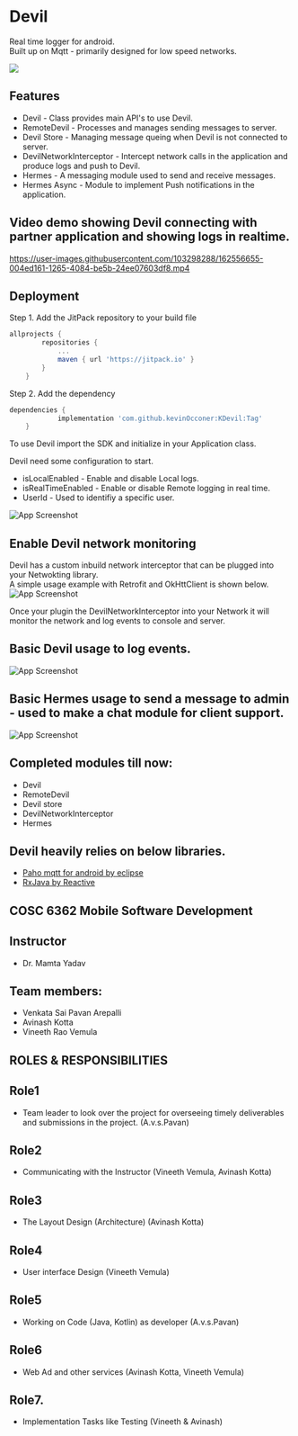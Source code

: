 # Devil
Real time logger for android.<br>
Built up on Mqtt - primarily designed for low speed networks.

[![](https://jitpack.io/v/kevinOcconer/KDevil.svg)](https://jitpack.io/#kevinOcconer/KDevil)

## Features

- Devil - Class provides main API's to use Devil. 
- RemoteDevil - Processes and manages sending messages to server.
- Devil Store - Managing message queing when Devil is not connected to server.  
- DevilNetworkInterceptor - Intercept network calls in the application and produce logs and push to Devil.
- Hermes - A messaging module used to send and receive messages.
- Hermes Async - Module to implement Push notifications in the application.

## Video demo showing Devil connecting with partner application and showing logs in realtime.
https://user-images.githubusercontent.com/103298288/162556655-004ed161-1265-4084-be5b-24ee07603df8.mp4

## Deployment

Step 1. Add the JitPack repository to your build file

```groovy 
allprojects {
		repositories {
			...
			maven { url 'https://jitpack.io' }
		}
	}
 ```
 
 Step 2. Add the dependency

```groovy
dependencies {
	        implementation 'com.github.kevinOcconer:KDevil:Tag'
	}
```

To use Devil import the SDK and initialize in your Application class.

Devil need some configuration to start.
- isLocalEnabled - Enable and disable Local logs.
- isRealTimeEnabled -  Enable or disable Remote logging in real time.
- UserId - Used to identifiy a specific user.

![App Screenshot](https://raw.githubusercontent.com/kevinOcconer/msd_vertical_submission/main/Screenshot%202022-03-21%20at%208.32.27%20PM.png)


## Enable Devil network monitoring

Devil has a custom inbuild network interceptor that can be plugged into your Netwokting library.<br>
A simple usage example with Retrofit and OkHttClient is shown below.
![App Screenshot](https://raw.githubusercontent.com/kevinOcconer/msd_vertical_submission/main/Screenshot%202022-03-21%20at%209.55.42%20PM.png)

Once your plugin the DevilNetworkInterceptor into your Network it will monitor the network and log events to console and server.

## Basic Devil usage to log events.
![App Screenshot](https://raw.githubusercontent.com/kevinOcconer/msd_vertical_submission/main/Screenshot%202022-03-21%20at%208.34.05%20PM.png)

## Basic Hermes usage to send a message to admin - used to make a chat module for client support.
![App Screenshot](https://raw.githubusercontent.com/kevinOcconer/msd_vertical_submission/main/Screenshot%202022-04-18%20at%209.12.05%20PM.png)

## Completed modules till now:

- Devil
- RemoteDevil
- Devil store
- DevilNetworkInterceptor
- Hermes

## Devil heavily relies on below libraries.

 - [Paho mqtt for android by eclipse](https://github.com/eclipse/paho.mqtt.android)
 - [RxJava by Reactive](https://github.com/ReactiveX/RxJava)

## COSC 6362 Mobile Software Development

## Instructor 
 - Dr. Mamta Yadav 

## Team members:
 
 - Venkata Sai Pavan Arepalli
 - Avinash Kotta
 - Vineeth Rao Vemula

 ## ROLES & RESPONSIBILITIES 

 ## Role1
 - Team leader to look over the project for overseeing timely deliverables and submissions in the project. (A.v.s.Pavan)
 ## Role2
 - Communicating with the Instructor (Vineeth Vemula, Avinash Kotta)
## Role3
- The Layout Design (Architecture) (Avinash Kotta)
## Role4
- User interface Design (Vineeth Vemula)
## Role5
- Working on Code (Java, Kotlin) as developer (A.v.s.Pavan)
## Role6
- Web Ad and other services (Avinash Kotta, Vineeth Vemula)
## Role7.        
- Implementation Tasks like Testing (Vineeth & Avinash)
